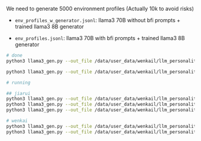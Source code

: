 We need to generate 5000 environment profiles (Actually 10k to avoid risks)


- `env_profiles_w_generator.jsonl`: llama3 70B without bfi prompts + trained llama3 8B generator

- `env_profiles.jsonl`: llama3 70B with bfi prompts + trained llama3 8B generator

```bash
# done
python3 llama3_gen.py --out_file /data/user_data/wenkail/llm_personality/profiles/env_profiles_1_alpha0.jsonl --alpha 0.0 --chunk 1/5

python3 llama3_gen.py --out_file /data/user_data/wenkail/llm_personality/profiles/env_profiles_1_alpha1.jsonl --alpha 1.0 --chunk 1/5

# running

## jiarui
python3 llama3_gen.py --out_file /data/user_data/wenkail/llm_personality/profiles/env_profiles_1.jsonl --alpha 0.5 --chunk 1/5
python3 llama3_gen.py --out_file /data/user_data/wenkail/llm_personality/profiles/env_profiles_2.jsonl --alpha 0.5 --chunk 2/5
python3 llama3_gen.py --out_file /data/user_data/wenkail/llm_personality/profiles/env_profiles_3.jsonl --alpha 0.5 --chunk 3/5

# wenkai
python3 llama3_gen.py --out_file /data/user_data/wenkail/llm_personality/profiles/env_profiles_4.jsonl --alpha 0.5 --chunk 4/5
python3 llama3_gen.py --out_file /data/user_data/wenkail/llm_personality/profiles/env_profiles_5.jsonl --alpha 0.5 --chunk 5/5


```